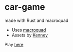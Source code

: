 # car-game
made with Rust and macroquad

* Uses [macroquad](https://macroquad.rs/)
* Assets by [Kenney](https://www.kenney.nl/assets/racing-pack)

Play [here](https://serene-bassi-db576d.netlify.app/)

